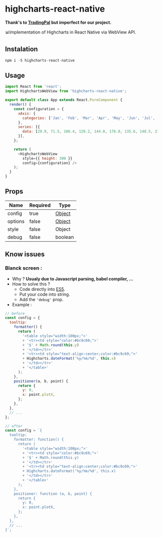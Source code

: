 # highcharts-react-native

**Thank's to [TradingPal](https://camo.githubusercontent.com/12c283baeba17ad50bf7d03bdabb82a520e19ea0/687474703a2f2f692e67697068792e636f6d2f6c33765264577758696e316f6f4c4348532e676966) but imperfect for our project.**

📊Implementation of Highcharts in React Native via WebView API.

## Instalation
```js
npm i -S highcharts-react-native
```

## Usage
```js
import React from 'react';
import HighchartsWebView from 'highcharts-react-native';

export default class App extends React.PureComponent {
  render() {
    const configuration = {
      xAxis: {
        categories: ['Jan', 'Feb', 'Mar', 'Apr', 'May', 'Jun', 'Jul', 'Aug', 'Sep', 'Oct', 'Nov', 'Dec']
      },
      series: [{
        data: [29.9, 71.5, 106.4, 129.2, 144.0, 176.0, 135.6, 148.5, 216.4, 194.1, 95.6, 54.4]
      }],
    };

    return (
      <HighchartsWebView
        style={{ height: 300 }}
        config={configuration} />
    );
  }
}
```

## Props
| Name | Required | Type |
| ------------- | ------------- | ------------- |
| config | true | [Object](http://www.highcharts.com/docs/getting-started/your-first-chart)|
| options | false | [Object](https://api.highcharts.com/highcharts/lang)|
| style | false | Object |
| debug | false | boolean |

## Know issues
### Blanck screen :
- Why ? **Usualy due to Javascript parsing, babel compiler, ...**
- How to solve this ?
  - Code directly into [ES5](https://www.w3schools.com/js/js_es5.asp).
  - Put your code into string.
  - Add the `'debug'` prop.
-  Example :
```js
// before
const config = {
  tooltip:
    formatter() {
      return (
        '<table style="width:100px;">'
        + '<tr><td style="color:#bc9c69;">'
        + '$' + Math.round(this.y)
        + '</td></tr>'
        + '<tr><td style="text-align:center;color:#bc9c69;">'
        + Highcharts.dateFormat('%y/%m/%d', this.x)
        + '</td></tr>'
        + '</table>'
      );
    },
    positioner(a, b, point) {
      return {
        y: 0,
        x: point.plotX,
      };
    },
  },
  // ...
};

// after
const config = `{
  tooltip:
    formatter: function() {
      return (
        '<table style="width:100px;">'
        + '<tr><td style="color:#bc9c69;">'
        + '$' + Math.round(this.y)
        + '</td></tr>'
        + '<tr><td style="text-align:center;color:#bc9c69;">'
        + Highcharts.dateFormat('%y/%m/%d', this.x)
        + '</td></tr>'
        + '</table>'
      );
    },
    positioner: function (a, b, point) {
      return {
        y: 0,
        x: point.plotX,
      };
    },
  },
  // ...
}`;
```

